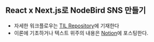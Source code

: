## React x Next.js로 NodeBird SNS 만들기

- 자세한 워크플로우는 [TIL Repository](https://github.com/wonieeVicky/TIL)에 기재한다 
- 이론에 기초하거나 텍스트 위주의 내용은 [Notion](https://www.notion.so/fongfing/Vicky-s-FE-Engineering-Wiki-d7e660205c0047118a78d664b07418fd)에 포스팅한다.
